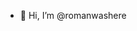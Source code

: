 - 👋 Hi, I’m @romanwashere


<!---
romanwashere/romanwashere is a ✨ special ✨ repository because its `README.md` (this file) appears on your GitHub profile.
You can click the Preview link to take a look at your changes.
--->
